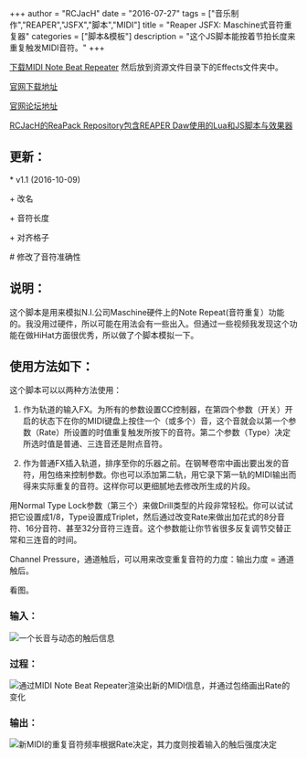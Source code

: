 +++
author = "RCJacH"
date = "2016-07-27"
tags = ["音乐制作","REAPER","JSFX","脚本","MIDI"]
title = "Reaper JSFX: Maschine式音符重复器"
categories = ["脚本&模板"]
description = "这个JS脚本能按着节拍长度来重复触发MIDI音符。"
+++

[下载MIDI Note Beat Repeater](https://raw.githubusercontent.com/RCJacH/ReaperScript/master/JSFX/MIDI/midi_note_beat_repeater) 然后放到资源文件目录下的Effects文件夹中。

[官网下载地址](http://stash.reaper.fm/v/28130/midi_note_repeater_maschine_style)

[官网论坛地址](http://forum.cockos.com/showthread.php?t=179586)

[RCJacH的ReaPack Repository包含REAPER Daw使用的Lua和JS脚本与效果器](https://github.com/RCJacH/ReaScripts/raw/master/index.xml)

## 更新：
<div class="whatsnew">
  <p>* v1.1 (2016-10-09)</p>
  <div class = "update-list">
    <p>+ 改名</p>
    <p>+ 音符长度</p>
    <p>+ 对齐格子</p>
    <p># 修改了音符准确性</p>
  </div>
</div>

## 说明：

  这个脚本是用来模拟N.I.公司Maschine硬件上的Note Repeat(音符重复）功能的。我没用过硬件，所以可能在用法会有一些出入。但通过一些视频我发现这个功能在做HiHat方面很优秀，所以做了个脚本模拟一下。

## 使用方法如下：

  这个脚本可以以两种方法使用：

  1. 作为轨道的输入FX。为所有的参数设置CC控制器，在第四个参数（开关）开启的状态下在你的MIDI键盘上按住一个（或多个）音，这个音就会以第一个参数（Rate）所设置的时值重复触发所按下的音符。第二个参数（Type）决定所选时值是普通、三连音还是附点音符。

  2. 作为普通FX插入轨道，排序至你的乐器之前。在钢琴卷帘中画出要出发的音符，用包络来控制参数。你也可以添加第二轨，用它录下第一轨的MIDI输出而得来实际重复的音符。这样你可以更细腻地去修改所生成的片段。

  用Normal Type Lock参数（第三个）来做Drill类型的片段非常轻松。你可以试试把它设置成1/8，Type设置成Triplet，然后通过改变Rate来做出加花式的8分音符、16分音符、甚至32分音符三连音。这个参数能让你节省很多反复调节交替正常和三连音的时间。

  Channel Pressure，通道触后，可以用来改变重复音符的力度：输出力度 = 通道触后。

看图。

### 输入：

![一个长音与动态的触后信息](https://cloud.githubusercontent.com/assets/12930244/17081975/c1074f60-519e-11e6-86e3-c11e749d10b1.png)

### 过程：

![通过MIDI Note Beat Repeater渲染出新的MIDI信息，并通过包络画出Rate的变化](https://cloud.githubusercontent.com/assets/12930244/17081976/c108a586-519e-11e6-81b3-a81428b4c834.gif)

### 输出：

![新MIDI的重复音符频率根据Rate决定，其力度则按着输入的触后强度决定](https://cloud.githubusercontent.com/assets/12930244/17081974/c105fec6-519e-11e6-8ea1-5b1ff5e34710.png)